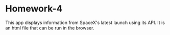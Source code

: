 # Homework-4


This app displays information from SpaceX's latest launch using its API. It is an html file that can be run in the browser. 
